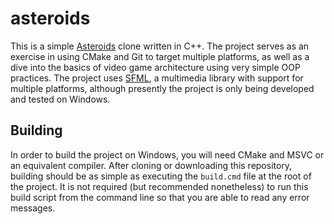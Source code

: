 # asteroids

This is a simple [Asteroids](https://en.wikipedia.org/wiki/Asteroids_(video_game)) clone written in C++. The project serves as an exercise in using CMake and Git to target multiple platforms, as well as a dive into the basics of video game architecture using very simple OOP practices. The project uses [SFML](https://www.sfml-dev.org/), a multimedia library with support for multiple platforms, although presently the project is only being developed and tested on Windows.

## Building

In order to build the project on Windows, you will need CMake and MSVC or an equivalent compiler. After cloning or downloading this repository, building should be as simple as executing the `build.cmd` file at the root of the project. It is not required (but recommended nonetheless) to run this build script from the command line so that you are able to read any error messages. 